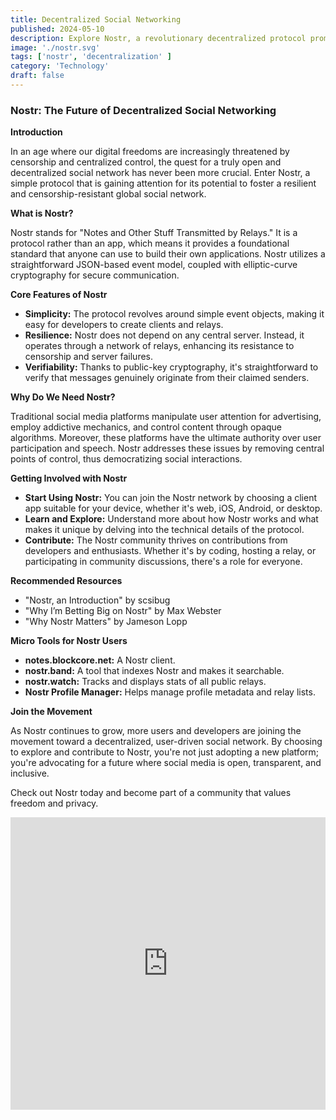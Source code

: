 ```yaml
---
title: Decentralized Social Networking
published: 2024-05-10
description: Explore Nostr, a revolutionary decentralized protocol promising a censorship-resistant and truly global social network.
image: './nostr.svg'
tags: ['nostr', 'decentralization' ]
category: 'Technology'
draft: false
---
```


### Nostr: The Future of Decentralized Social Networking

**Introduction**

In an age where our digital freedoms are increasingly threatened by censorship and centralized control, the quest for a truly open and decentralized social network has never been more crucial. Enter Nostr, a simple protocol that is gaining attention for its potential to foster a resilient and censorship-resistant global social network.

**What is Nostr?**

Nostr stands for "Notes and Other Stuff Transmitted by Relays." It is a protocol rather than an app, which means it provides a foundational standard that anyone can use to build their own applications. Nostr utilizes a straightforward JSON-based event model, coupled with elliptic-curve cryptography for secure communication.

**Core Features of Nostr**

- **Simplicity:** The protocol revolves around simple event objects, making it easy for developers to create clients and relays.
- **Resilience:** Nostr does not depend on any central server. Instead, it operates through a network of relays, enhancing its resistance to censorship and server failures.
- **Verifiability:** Thanks to public-key cryptography, it's straightforward to verify that messages genuinely originate from their claimed senders.

**Why Do We Need Nostr?**

Traditional social media platforms manipulate user attention for advertising, employ addictive mechanics, and control content through opaque algorithms. Moreover, these platforms have the ultimate authority over user participation and speech. Nostr addresses these issues by removing central points of control, thus democratizing social interactions.

**Getting Involved with Nostr**

- **Start Using Nostr:** You can join the Nostr network by choosing a client app suitable for your device, whether it's web, iOS, Android, or desktop.
- **Learn and Explore:** Understand more about how Nostr works and what makes it unique by delving into the technical details of the protocol.
- **Contribute:** The Nostr community thrives on contributions from developers and enthusiasts. Whether it's by coding, hosting a relay, or participating in community discussions, there's a role for everyone.

**Recommended Resources**

- "Nostr, an Introduction" by scsibug
- "Why I’m Betting Big on Nostr" by Max Webster
- "Why Nostr Matters" by Jameson Lopp

**Micro Tools for Nostr Users**

- **notes.blockcore.net:** A Nostr client.
- **nostr.band:** A tool that indexes Nostr and makes it searchable.
- **nostr.watch:** Tracks and displays stats of all public relays.
- **Nostr Profile Manager:** Helps manage profile metadata and relay lists.

**Join the Movement**

As Nostr continues to grow, more users and developers are joining the movement toward a decentralized, user-driven social network. By choosing to explore and contribute to Nostr, you're not just adopting a new platform; you're advocating for a future where social media is open, transparent, and inclusive.

Check out Nostr today and become part of a community that values freedom and privacy.

 <iframe width="100%" height="468" src="https://www.youtube.com/embed/5W-jtbbh3eA?si=N1WTorLKL0uwLsU_" title="Decentralized Social Networking" frameborder="0" allow="accelerometer; autoplay; clipboard-write; encrypted-media; gyroscope; picture-in-picture; web-share" allowfullscreen></iframe>